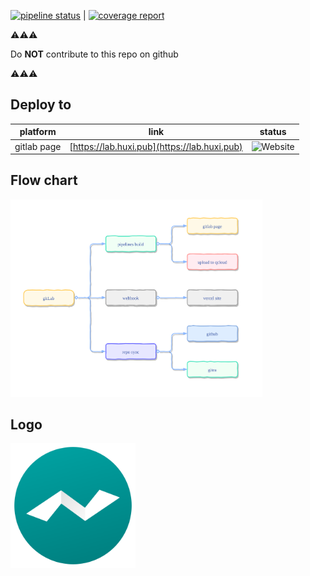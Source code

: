[![pipeline status](https://gitlab.com/lzz/react-sync/badges/master/pipeline.svg)](https://gitlab.com/lzz/react-sync/commits/master) | [![coverage report](https://gitlab.com/lzz/react-sync/badges/master/coverage.svg)](https://gitlab.com/lzz/react-sync/commits/master)

⚠️⚠️⚠️

Do **NOT** contribute to this repo on github

⚠️⚠️⚠️

## Deploy to

| platform | link | status |
| ------ | ------ | ------ |
| gitlab page | [https://lab.huxi.pub](https://lab.huxi.pub) | ![Website](https://img.shields.io/website?url=https%3A%2F%2Flab.huxi.pub) |

## Flow chart

<img src="./src/flow.svg" alt="flow" width="80%" loading="lazy">

## Logo

<img src="./public/LabRingSimpleColor.svg" alt="logo" width="200px" loading="lazy">
